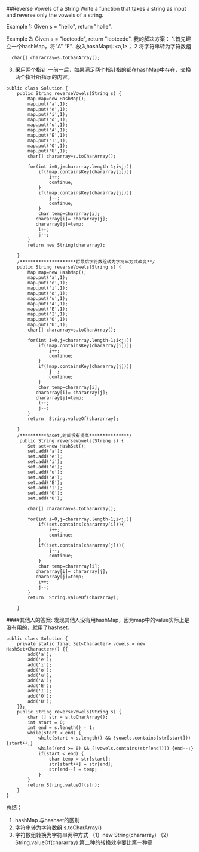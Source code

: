 ##Reverse Vowels of a String
Write a function that takes a string as input and reverse only the vowels of a string.

Example 1:
Given s = "hello", return "holle".

Example 2:
Given s = "leetcode", return "leotcede".
我的解决方案：
1.首先建立一个hashMap，将“A” “E”...放入hashMap中<a,1>；
2 将字符串转为字符数组

      char[] chararray=s.toCharArray();
  3. 采用两个指针 一前一后，如果满足两个指针指的都在hashMap中存在，交换两个指针所指示的内容。
  

```
public class Solution {
    public String reverseVowels(String s) {
        Map map=new HashMap();
        map.put('a',1);
        map.put('e',1);
        map.put('i',1);
        map.put('o',1);
        map.put('u',1);
        map.put('A',1);
        map.put('E',1);
        map.put('I',1);
        map.put('O',1);
        map.put('U',1);
        char[] chararray=s.toCharArray();
        
        for(int i=0,j=chararray.length-1;i<j;){
            if(!map.containsKey(chararray[i])){
                i++;
                continue;
            }
            if(!map.containsKey(chararray[j])){
                j--;
                continue;
            }
            char temp=chararray[i];
           chararray[i]= chararray[j];
           chararray[j]=temp;
            i++;
            j--;
        }
        return new String(chararray);
        
    }
    /*********************将最后字符数组转为字符串方式改变**/
    public String reverseVowels(String s) {
        Map map=new HashMap();
        map.put('a',1);
        map.put('e',1);
        map.put('i',1);
        map.put('o',1);
        map.put('u',1);
        map.put('A',1);
        map.put('E',1);
        map.put('I',1);
        map.put('O',1);
        map.put('U',1);
        char[] chararray=s.toCharArray();
        
        for(int i=0,j=chararray.length-1;i<j;){
            if(!map.containsKey(chararray[i])){
                i++;
                continue;
            }
            if(!map.containsKey(chararray[j])){
                j--;
                continue;
            }
            char temp=chararray[i];
           chararray[i]= chararray[j];
           chararray[j]=temp;
            i++;
            j--;
        }
        return  String.valueOf(chararray);
        
    }
    /**********haset,时间没有提高***************/
     public String reverseVowels(String s) {
        Set set=new HashSet();
        set.add('a');
        set.add('e');
        set.add('i');
        set.add('o');
        set.add('u');
        set.add('A');
        set.add('E');
        set.add('I');
        set.add('O');
        set.add('U');
       
        char[] chararray=s.toCharArray();
        
        for(int i=0,j=chararray.length-1;i<j;){
            if(!set.contains(chararray[i])){
                i++;
                continue;
            }
            if(!set.contains(chararray[j])){
                j--;
                continue;
            }
            char temp=chararray[i];
           chararray[i]= chararray[j];
           chararray[j]=temp;
            i++;
            j--;
        }
        return  String.valueOf(chararray);
        
    }
```


####其他人的答案:
发现其他人没有用hashMap，因为map中的value实际上是没有用的，就用了hashset，

```
public class Solution {
    private static final Set<Character> vowels = new HashSet<Character>() {{
        add('a');
        add('e');
        add('i');
        add('o');
        add('u');
        add('A');
        add('E');
        add('I');
        add('O');
        add('U');
    }};
    public String reverseVowels(String s) {
        char [] str = s.toCharArray();
        int start = 0;
        int end = s.length() - 1;
        while(start < end) {
            while(start < s.length() && !vowels.contains(str[start])) {start++;}
            while((end >= 0) && (!vowels.contains(str[end]))) {end--;}
            if(start < end) {
                char temp = str[start];
                str[start++] = str[end];
                str[end--] = temp;
            }
        }
        return String.valueOf(str);
    }
}
```

总结：
1. hashMap 与hashset的区别
2. 字符串转为字符数组 s.toCharArray()
3. 字符数组转换为字符串两种方式
	  （1）new String(chararray)
	  （2）String.valueOf(chararray)
	  第二种的转换效率要比第一种高



